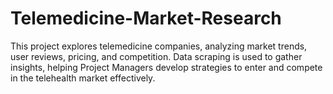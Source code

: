 # Telemedicine-Market-Research
This project explores telemedicine companies, analyzing market trends, user reviews, pricing, and competition. Data scraping is used to gather insights, helping Project Managers develop strategies to enter and compete in the telehealth market effectively.
